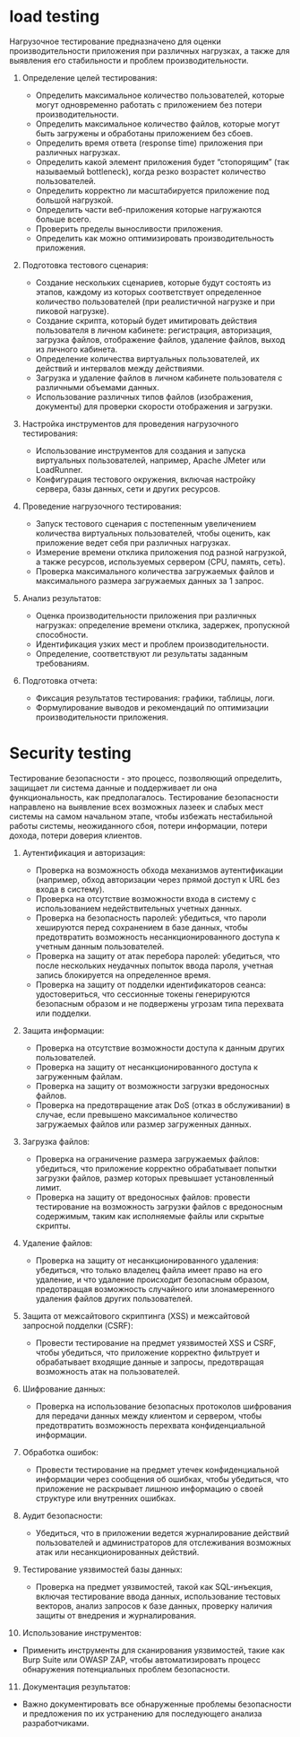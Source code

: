 # load testing

Нагрузочное тестирование предназначено для оценки производительности приложения при различных нагрузках, а также для выявления его стабильности и проблем производительности.

1. Определение целей тестирования:
   - Определить максимальное количество пользователей, которые могут одновременно работать с приложением без потери производительности.
   - Определить максимальное количество файлов, которые могут быть загружены и обработаны приложением без сбоев.
   - Определить время ответа (response time) приложения при различных нагрузках.
   - Определить какой элемент приложения будет “стопорящим” (так называемый bottleneck), когда резко возрастет количество пользователей.
   - Определить корректно ли масштабируется приложение под большой нагрузкой.
   - Определить части веб-приложения которые нагружаются больше всего.
   - Проверить пределы выносливости приложения.
   - Определить как можно оптимизировать производительность приложения.
  
2. Подготовка тестового сценария:
   - Создание нескольких сценариев, которые будут состоять из этапов, каждому из которых соответствует определенное количество пользователей (при реалистичной нагрузке и при пиковой нагрузке).
   - Создание скрипта, который будет имитировать действия пользователя в личном кабинете: регистрация, авторизация, загрузка файлов, отображение файлов, удаление файлов, выход из личного кабинета.
   - Определение количества виртуальных пользователей, их действий и интервалов между действиями.
   - Загрузка и удаление файлов в личном кабинете пользователя с различными объемами данных.
   - Использование различных типов файлов (изображения, документы) для проверки скорости отображения и загрузки.

3. Настройка инструментов для проведения нагрузочного тестирования:
   - Использование инструментов для создания и запуска виртуальных пользователей, например, Apache JMeter или LoadRunner.
   - Конфигурация тестового окружения, включая настройку сервера, базы данных, сети и других ресурсов.

4. Проведение нагрузочного тестирования:
   - Запуск тестового сценария с постепенным увеличением количества виртуальных пользователей, чтобы оценить, как приложение ведет себя при различных нагрузках.
   - Измерение времени отклика приложения под разной нагрузкой, а также ресурсов, используемых сервером (CPU, память, сеть).
   - Проверка максимального количества загружаемых файлов и максимального размера загружаемых данных за 1 запрос.

5. Анализ результатов:
   - Оценка производительности приложения при различных нагрузках: определение времени отклика, задержек, пропускной способности.
   - Идентификация узких мест и проблем производительности.
   - Определение, соответствуют ли результаты заданным требованиям.

6. Подготовка отчета:
   - Фиксация результатов тестирования: графики, таблицы, логи.
   - Формулирование выводов и рекомендаций по оптимизации производительности приложения.

# Security testing

Тестирование безопасности - это процесс, позволяющий определить, защищает ли система данные и поддерживает ли она функциональность, как предполагалось. Тестирование безопасности направлено на выявление всех возможных лазеек и слабых мест системы на самом начальном этапе, чтобы избежать нестабильной работы системы, неожиданного сбоя, потери информации, потери дохода, потери доверия клиентов.

1. Аутентификация и авторизация:
   - Проверка на возможность обхода механизмов аутентификации (например, обход авторизации через прямой доступ к URL без входа в систему).
   - Проверка на отсутствие возможности входа в систему с использованием недействительных учетных данных.
   - Проверка на безопасность паролей: убедиться, что пароли хешируются перед сохранением в базе данных, чтобы предотвратить возможность несанкционированного доступа к учетным данным пользователей.
   - Проверка на защиту от атак перебора паролей: убедиться, что после нескольких неудачных попыток ввода пароля, учетная запись блокируется на определенное время.
   - Проверка на защиту от подделки идентификаторов сеанса: удостовериться, что сессионные токены генерируются безопасным образом и не подвержены угрозам типа перехвата или подделки.

2. Защита информации:
   - Проверка на отсутствие возможности доступа к данным других пользователей.
   - Проверка на защиту от несанкционированного доступа к загруженным файлам.
   - Проверка на защиту от возможности загрузки вредоносных файлов.
   - Проверка на предотвращение атак DoS (отказ в обслуживании) в случае, если превышено максимальное количество загружаемых файлов или размер загруженных данных.

3. Загрузка файлов:
   - Проверка на ограничение размера загружаемых файлов: убедиться, что приложение корректно обрабатывает попытки загрузки файлов, размер которых превышает установленный лимит.
   - Проверка на защиту от вредоносных файлов: провести тестирование на возможность загрузки файлов с вредоносным содержимым, таким как исполняемые файлы или скрытые скрипты.

4. Удаление файлов:
   - Проверка на защиту от несанкционированного удаления: убедиться, что только владелец файла имеет право на его удаление, и что удаление происходит безопасным образом, предотвращая возможность случайного или злонамеренного удаления файлов других пользователей.

5. Защита от межсайтового скриптинга (XSS) и межсайтовой запросной подделки (CSRF):
   - Провести тестирование на предмет уязвимостей XSS и CSRF, чтобы убедиться, что приложение корректно фильтрует и обрабатывает входящие данные и запросы, предотвращая возможность атак на пользователей.

6. Шифрование данных:
   - Проверка на использование безопасных протоколов шифрования для передачи данных между клиентом и сервером, чтобы предотвратить возможность перехвата конфиденциальной информации.

7. Обработка ошибок:
   - Провести тестирование на предмет утечек конфиденциальной информации через сообщения об ошибках, чтобы убедиться, что приложение не раскрывает лишнюю информацию о своей структуре или внутренних ошибках.

8. Аудит безопасности:
   - Убедиться, что в приложении ведется журналирование действий пользователей и администраторов для отслеживания возможных атак или несанкционированных действий.

9. Тестирование уязвимостей базы данных:
   - Проверка на предмет уязвимостей, такой как SQL-инъекция, включая тестирование ввода данных, использование тестовых векторов, анализ запросов к базе данных, проверку наличия защиты от внедрения и журналирования.

10. Использование инструментов:
   - Применить инструменты для сканирования уязвимостей, такие как Burp Suite или OWASP ZAP, чтобы автоматизировать процесс обнаружения потенциальных проблем безопасности.

11. Документация результатов:
   - Важно документировать все обнаруженные проблемы безопасности и предложения по их устранению для последующего анализа разработчиками.